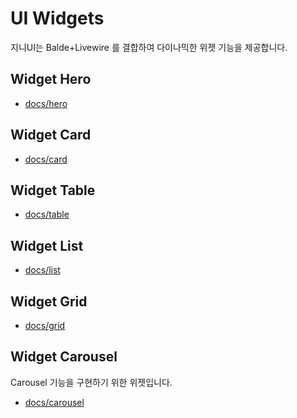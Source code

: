 # UI Widgets
지니UI는 Balde+Livewire 를 결합하여 다이나믹한 위젯 기능을 제공합니다.

## Widget Hero
* [docs/hero](hero)

## Widget Card
* [docs/card](card)

## Widget Table
* [docs/table](table)

## Widget List
* [docs/list](list)

## Widget Grid
* [docs/grid](grid)

## Widget Carousel
Carousel 기능을 구현하기 위한 위젯입니다.
* [docs/carousel](carousel)

